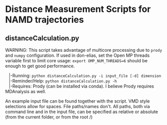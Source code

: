 # Distance Measurement Scripts for NAMD trajectories

## distanceCalculation.py
WARNING: This script takes advantage of multicore processing due to `prody` and `numpy` configuration.
If used in don-elias, set the Open MP threads variable first to limit core usage: `export OMP_NUM_THREADS=6` should be enough to get good performance.

&nbsp;&nbsp; |-Running: `python distanceCalculation.py -i input_file [-d] dimension` <br />
&nbsp;&nbsp; |-Reminder/Help: `python distanceCalculation.py -h` <br />
&nbsp;&nbsp; |-Requires: Prody (can be installed via conda). I believe Prody requires MDAnalysis as well.

An example input file can be found together with the script. VMD style selections allow for spaces. File paths/names don't.
All paths, both via command line and in the input file, can be specified as relative or absolute (from the current folder, or from the root /)
